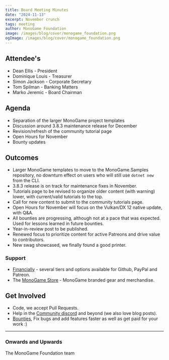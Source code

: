```yaml
---
title: Board Meeting Minutes
date: "2024-11-13"
excerpt: November crunch
tags: meeting
author: MonoGame Foundation
image: /images/blog/cover/monogame_foundation.png
ogImage: /images/blog/cover/monogame_foundation.png
---
```


## Attendee's

- Dean Ellis - President
- Dominique Louis - Treasurer
- Simon Jackson - Corporate Secretary
- Tom Spilman - Banking Matters
- Marko Jeremic - Board Chairman

## Agenda

- Separation of the larger MonoGame project templates
- Discussion around 3.8.3 maintenance release for December
- Revision/refresh of the community tutorial page
- Open Hours for November
- Bounty updates

## Outcomes

- Larger MonoGame templates to move to the MonoGame.Samples repository, no downturn effect on users who will still use `dotnet new` from the CLI.
- 3.8.3 release is on track for maintenance fixes in November.
- Tutorials page to be revised to organize older content (with warning) lower, with current/valid tutorials to the top.
- Call for new content to submit to the community tutorials page.
- Open Hours for November will focus on the Vulkan/DX 12 native update, with Q&A.
- All bounties are progressing, although not at a pace that was expected.  Used for lessons learned in future bounties.
- Year-in-review post to be published.
- Renewed focus to prioritize content for active Patreons and drive value to contributors.
- New swag showcased, we finally found a good printer.


### Support

- [Financially](https://monogame.net/donate/) - several tiers and options available for Github, PayPal and Patreon.
- The [MonoGame Store](https://store.monogame.net) - MonoGame branded gear and merchandise.

## Get Involved

- Code, we accept Pull Requests.
- Help in the [Community discord](https://discord.gg/monogame) and beyond (we also love blog posts).
- [Bounties](https://github.com/MonoGame/MonoGame/issues/8120), Fix bugs and add features faster as well as get paid for your work :)

---

### Onwards and Upwards

The MonoGame Foundation team